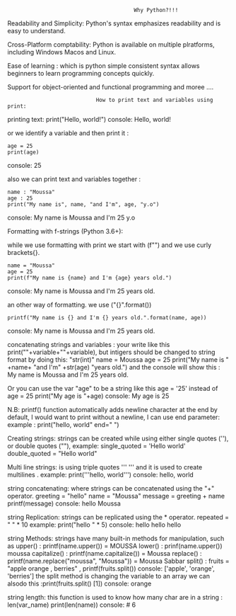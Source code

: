                                             Why Python?!!!

Readability and Simplicity: Python's syntax emphasizes readability and is easy to understand.

Cross-Platform comptability: Python is available on multiple plratforms, including Windows Macos and Linux.

Ease of learning : which is python simple consistent syntax allows beginners to learn programming concepts quickly.

Support for object-oriented and functional programming and moree ....

                                How to print text and variables using print:

printing text:
    print("Hello, world!")
console: Hello, world!

or we identify a variable and then print it :

    age = 25
    print(age)
console: 25

also we can print text and variables together :

    name : "Moussa"
    age : 25
    print("My name is", name, "and I'm", age, "y.o")
console: My name is Moussa and I'm 25 y.o

Formatting with f-strings (Python 3.6+):

while we use formatting with print we start with (f"") and we use curly brackets{}.

    name = "Moussa" 
    age = 25
    print(f"My name is {name} and I'm {age} years old.")
console: My name is Moussa and I'm 25 years old.

an other way of formatting. we use ("{}".format())
    
    printf("My name is {} and I'm {} years old.".format(name, age))
console: My name is Moussa and I'm 25 years old.

concatenating strings and variables :
your write like this print(""+variable+""+variable), but intigers should be changed to string format by doing this:
"str(int)"
    name = Moussa
    age = 25
    print("My name is " +name+ "and I'm" +str(age) "years old.")
and the console will show this : My name is Moussa and I'm 25 years old.

Or you can use the var "age" to be a string like this 
    age = '25' instead of age = 25
    print("My age is "+age) 
    console: My age is 25

N.B: printf() function automatically adds newline character at the end by default, I would want to print without a newline, I can use end 
parameter:
example : print("hello, world" end=" ")

Creating strings:
strings can be created while using either single quotes (''), or double quotes (""),
example:  single_quoted = 'Hello world' 
          double_quoted = "Hello world"

Multi line strings:
is using triple quotes ''' ''' and it is used to create multilines .
example: print('''hello,
                world''')
        console: hello,
                world

string concatenating:
where strings can be concatenated using the "+" operator.
    greeting = "hello"
    name = "Moussa"
    message = greeting + name
    printf(message)
    console: hello Moussa

string Replication:
strings can be replicated using the * operator.
repeated = " " * 10
example: print("hello " * 5)
    console: hello hello hello 

string Methods: strings have many built-in methods for manipulation, such as 
    upper() : printf(name.upper()) = MOUSSA
    lower() : prinf(name.upper()) moussa
    capitalize() : printf(name.capitalize()) = Moussa
    replace() : printf(name.replace("moussa", "Moussa")) = Moussa Sabbar
    split() : fruits = "apple orange , berries" , printf(fruits.split())
    console: ['apple', 'orange', 'berries'] 
    the split method is changing the variable to an array
    we can alsodo this :print(fruits.split() [1])
    console: orange

string length: this function is used to know how many char are in a string : len(var_name)
    print(len(name))
    console: # 6
